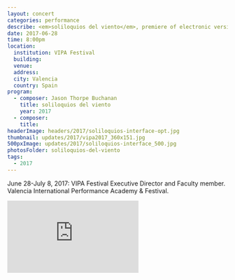 ```yaml
---
layout: concert
categories: performance
describe: <em>soliloquios del viento</em>, premiere of electronic version, Ensemble Interface. 2017 VIPA Festival.
date: 2017-06-28
time: 8:00pm
location:
  institution: VIPA Festival
  building:
  venue:
  address:
  city: Valencia
  country: Spain
program:
  - composer: Jason Thorpe Buchanan
    title: soliloquios del viento
    year: 2017
  - composer:
    title:
headerImage: headers/2017/soliloquios-interface-opt.jpg
thumbnail: updates/2017/vipa2017_360x151.jpg
500pxImage: updates/2017/soliloquios-interface_500.jpg
photosFolder: soliloquios-del-viento
tags:
  - 2017
---
```


June 28-July 8, 2017: VIPA Festival Executive Director and Faculty member. Valencia International Performance Academy & Festival.

<section class="score-vid-header module-bg-dark" background-color="#051f4a">
<div class="row full-width" width="100%">
    <div class="col-12 nopadding"><iframe class="embed-responsive-item" height="165vh" src="https://player.vimeo.com/video/268371130" frameborder="0" allowfullscreen></iframe></div><br>
</div></section>
